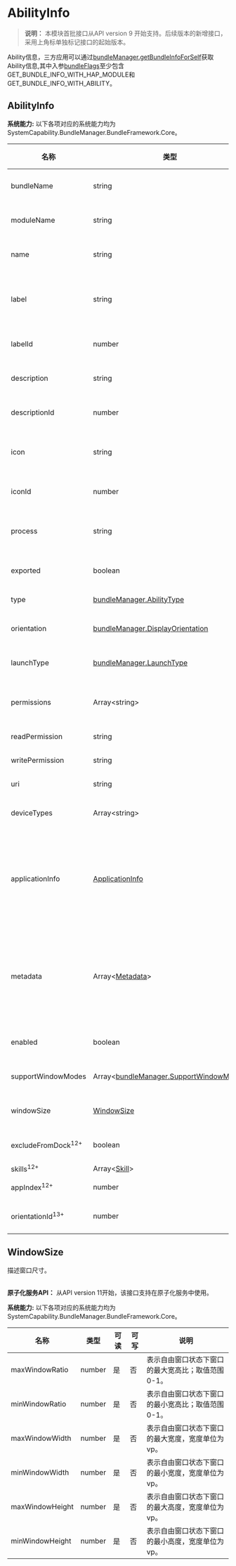# AbilityInfo

> **说明：**
> 本模块首批接口从API version 9 开始支持。后续版本的新增接口，采用上角标单独标记接口的起始版本。

Ability信息，三方应用可以通过[bundleManager.getBundleInfoForSelf](js-apis-bundleManager.md#bundlemanagergetbundleinfoforself)获取Ability信息,其中入参[bundleFlags](js-apis-bundleManager.md#bundleflag)至少包含GET_BUNDLE_INFO_WITH_HAP_MODULE和GET_BUNDLE_INFO_WITH_ABILITY。

## AbilityInfo

 **系统能力:** 以下各项对应的系统能力均为SystemCapability.BundleManager.BundleFramework.Core。

| 名称                  | 类型                                                     | 可读 | 可写 | 说明                                      |
| --------------------- | -------------------------------------------------------- | ---- | ---- | ------------------------------------------ |
| bundleName            | string                                                   | 是   | 否   | 应用Bundle名称。<br>**原子化服务API：** 从API version 11开始，该接口支持在原子化服务中使用。 |
| moduleName            | string                                                   | 是   | 否   | Ability所属的HAP的名称。<br>**原子化服务API：** 从API version 11开始，该接口支持在原子化服务中使用。 |
| name                  | string                                                   | 是   | 否   | Ability名称。<br>**原子化服务API：** 从API version 11开始，该接口支持在原子化服务中使用。 |
| label                 | string                                                   | 是   | 否   | Ability对用户显示的名称的资源描述符，如："label": "$string: mainability_description"。<br>**原子化服务API：** 从API version 11开始，该接口支持在原子化服务中使用。 |
| labelId               | number                                                   | 是   | 否   | Ability的标签资源id。<br>**原子化服务API：** 从API version 11开始，该接口支持在原子化服务中使用。 |
| description           | string                                                   | 是   | 否   | Ability的描述。<br>**原子化服务API：** 从API version 11开始，该接口支持在原子化服务中使用。 |
| descriptionId         | number                                                   | 是   | 否   | Ability的描述资源id。<br>**原子化服务API：** 从API version 11开始，该接口支持在原子化服务中使用。 |
| icon                  | string                                                   | 是   | 否   | Ability的图标资源描述符，如"icon": "$media:icon"。<br>**原子化服务API：** 从API version 11开始，该接口支持在原子化服务中使用。 |
| iconId                | number                                                   | 是   | 否   | Ability的图标资源id。<br>**原子化服务API：** 从API version 11开始，该接口支持在原子化服务中使用。 |
| process               | string                                                   | 是   | 否   | Ability的进程，如果不设置，默认为包的名称。<br>**原子化服务API：** 从API version 11开始，该接口支持在原子化服务中使用。 |
| exported             | boolean                                                  | 是   | 否   | 判断Ability是否可以被其他应用调用。<br>**原子化服务API：** 从API version 11开始，该接口支持在原子化服务中使用。 |
| type                  | [bundleManager.AbilityType](js-apis-bundleManager.md#abilitytype)      | 是   | 否   | Ability类型<br />**模型约束：** 此接口仅可在FA模型下使用。 |
| orientation           | [bundleManager.DisplayOrientation](js-apis-bundleManager.md#displayorientation)  | 是   | 否   | Ability的显示模式。<br>**原子化服务API：** 从API version 11开始，该接口支持在原子化服务中使用。 |
| launchType            | [bundleManager.LaunchType](js-apis-bundleManager.md#launchtype)        | 是   | 否   | Ability的启动模式。<br>**原子化服务API：** 从API version 11开始，该接口支持在原子化服务中使用。 |
| permissions           | Array\<string>                                           | 是   | 否   | 被其他应用Ability调用时需要申请的权限集合。<br>**原子化服务API：** 从API version 11开始，该接口支持在原子化服务中使用。 |
| readPermission        | string                                                   | 是   | 否   | 读取Ability数据所需的权限<br />**模型约束：** 此接口仅可在FA模型下使用。 |
| writePermission       | string                                                   | 是   | 否   | 向Ability写数据所需的权限<br />**模型约束：** 此接口仅可在FA模型下使用。 |
| uri                   | string                                                   | 是   | 否   | 获取Ability的统一资源标识符（URI）<br />**模型约束：** 此接口仅可在FA模型下使用。 |
| deviceTypes           | Array\<string>                                           | 是   | 否   | Ability支持的设备类型。<br>**原子化服务API：** 从API version 11开始，该接口支持在原子化服务中使用。 |
| applicationInfo       | [ApplicationInfo](js-apis-bundleManager-applicationInfo.md)     | 是   | 否   | 应用程序的配置信息，通过调用[getBundleInfoForSelf](js-apis-bundleManager.md#bundlemanagergetbundleinfoforself)接口，bundleFlags参数传入GET_BUNDLE_INFO_WITH_HAP_MODULE、GET_BUNDLE_INFO_WITH_ABILITY和GET_BUNDLE_INFO_WITH_APPLICATION获取。<br>**原子化服务API：** 从API version 11开始，该接口支持在原子化服务中使用。 |
| metadata              | Array\<[Metadata](js-apis-bundleManager-metadata.md)>           | 是   | 否   | Ability的元信息，通过调用[getBundleInfoForSelf](js-apis-bundleManager.md#bundlemanagergetbundleinfoforself)接口，bundleFlags参数传入GET_BUNDLE_INFO_WITH_HAP_MODULE、GET_BUNDLE_INFO_WITH_ABILITY和GET_BUNDLE_INFO_WITH_METADATA获取。<br>**原子化服务API：** 从API version 11开始，该接口支持在原子化服务中使用。 |
| enabled               | boolean                                                  | 是   | 否   | Ability是否可用。<br>**原子化服务API：** 从API version 11开始，该接口支持在原子化服务中使用。 |
| supportWindowModes    | Array\<[bundleManager.SupportWindowMode](js-apis-bundleManager.md#supportwindowmode)> | 是   | 否   | Ability支持的窗口模式。<br>**原子化服务API：** 从API version 11开始，该接口支持在原子化服务中使用。 |
| windowSize|[WindowSize](#windowsize)                                            |    是   | 否   | Ability窗口尺寸。<br>**原子化服务API：** 从API version 11开始，该接口支持在原子化服务中使用。 |
| excludeFromDock<sup>12+</sup>             | boolean                                                  | 是   | 否   | 判断Ability是否可以在dock区域隐藏图标。<br>**原子化服务API：** 从API version 12开始，该接口支持在原子化服务中使用。 |
| skills<sup>12+</sup>             | Array\<[Skill](js-apis-bundleManager-skill.md)>                                                 | 是   | 否   | Ability的Skills信息。        |
| appIndex<sup>12+</sup>    | number    | 是   | 否   | 应用包的分身索引标识，仅在分身应用中生效。 |
| orientationId<sup>13+</sup>    | number      | 是   | 否   | Ability的显示模式资源id。当orientationId不为0时表示当前显示模式为自定义配置，需要使用orientationId去资源管理获取对应的资源。 |

## WindowSize

描述窗口尺寸。

 <br>**原子化服务API：** 从API version 11开始，该接口支持在原子化服务中使用。

 **系统能力:** 以下各项对应的系统能力均为SystemCapability.BundleManager.BundleFramework.Core。

| 名称               | 类型    | 可读 | 可写 | 说明                               |
| -------------------| ------- | ---- | ---- | ---------------------------------- |
| maxWindowRatio     | number  | 是   | 否   | 表示自由窗口状态下窗口的最大宽高比；取值范围0-1。 |
| minWindowRatio     | number  | 是   | 否   | 表示自由窗口状态下窗口的最小宽高比；取值范围0-1。 |
| maxWindowWidth     | number  | 是   | 否   | 表示自由窗口状态下窗口的最大宽度，宽度单位为vp。 |
| minWindowWidth     | number  | 是   | 否   | 表示自由窗口状态下窗口的最小宽度，宽度单位为vp。 |
| maxWindowHeight    | number  | 是   | 否   | 表示自由窗口状态下窗口的最大高度，宽度单位为vp。 |
| minWindowHeight    | number  | 是   | 否   | 表示自由窗口状态下窗口的最小高度，宽度单位为vp。 |